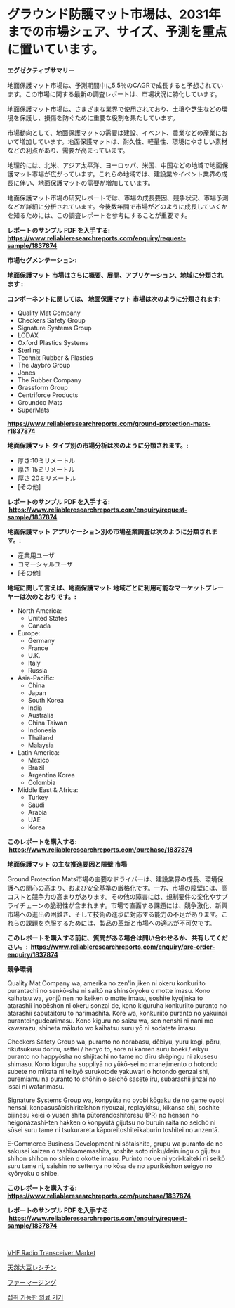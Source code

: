 <p><h1>グラウンド防護マット市場は、2031年までの市場シェア、サイズ、予測を重点に置いています。</h1></p><p><strong>エグゼクティブサマリー</strong></p>
<p><p>地面保護マット市場は、予測期間中に5.5％のCAGRで成長すると予想されています。この市場に関する最新の調査レポートは、市場状況に特化しています。</p><p>地面保護マット市場は、さまざまな業界で使用されており、土壌や芝生などの環境を保護し、損傷を防ぐために重要な役割を果たしています。</p><p>市場動向として、地面保護マットの需要は建設、イベント、農業などの産業において増加しています。地面保護マットは、耐久性、軽量性、環境にやさしい素材などの利点があり、需要が高まっています。</p><p>地理的には、北米、アジア太平洋、ヨーロッパ、米国、中国などの地域で地面保護マット市場が広がっています。これらの地域では、建設業やイベント業界の成長に伴い、地面保護マットの需要が増加しています。</p><p>地面保護マット市場の研究レポートでは、市場の成長要因、競争状況、市場予測などが詳細に分析されています。今後数年間で市場がどのように成長していくかを知るためには、この調査レポートを参考にすることが重要です。</p></p>
<p><strong>レポートのサンプル PDF を入手する: <a href="https://www.reliableresearchreports.com/enquiry/request-sample/1837874">https://www.reliableresearchreports.com/enquiry/request-sample/1837874</a></strong></p>
<p><strong>市場セグメンテーション:</strong></p>
<p><strong> 地面保護マット 市場はさらに概要、展開、アプリケーション、地域に分類されます :</strong></p>
<p><strong>コンポーネントに関しては、 地面保護マット 市場は次のように分類されます: &nbsp;</strong></p>
<p><ul><li>Quality Mat Company</li><li>Checkers Safety Group</li><li>Signature Systems Group</li><li>LODAX</li><li>Oxford Plastics Systems</li><li>Sterling</li><li>Technix Rubber & Plastics</li><li>The Jaybro Group</li><li>Jones</li><li>The Rubber Company</li><li>Grassform Group</li><li>Centriforce Products</li><li>Groundco Mats</li><li>SuperMats</li></ul></p>
<p><strong><a href="https://www.reliableresearchreports.com/ground-protection-mats-r1837874">https://www.reliableresearchreports.com/ground-protection-mats-r1837874</a></strong></p>
<p><strong> 地面保護マット タイプ別の市場分析は次のように分類されます。:</strong></p>
<p><ul><li>厚さ:10ミリメートル</li><li>厚さ 15ミリメートル</li><li>厚さ 20ミリメートル</li><li>[その他]</li></ul></p>
<p><strong>レポートのサンプル PDF を入手する: &nbsp;<a href="https://www.reliableresearchreports.com/enquiry/request-sample/1837874">https://www.reliableresearchreports.com/enquiry/request-sample/1837874</a></strong></p>
<p><strong> 地面保護マット アプリケーション別の市場産業調査は次のように分類されます。:</strong></p>
<p><ul><li>産業用ユーザ</li><li>コマーシャルユーザ</li><li>[その他]</li></ul></p>
<p><strong>地域に関して言えば、地面保護マット 地域ごとに利用可能なマーケットプレーヤーは次のとおりです。:</strong></p>
<p><ul>
    <li>
        North America:
        <ul>
            <li>United States</li>
            <li>Canada</li>
        </ul>
    </li>
    <li>
        Europe:
        <ul>
            <li>Germany</li>
            <li>France</li>
            <li>U.K.</li>
            <li>Italy</li>
            <li>Russia</li>
        </ul>
    </li>
    <li>
        Asia-Pacific:
        <ul>
            <li>China</li>
            <li>Japan</li>
            <li>South Korea</li>
            <li>India</li>
            <li>Australia</li>
            <li>China Taiwan</li>
            <li>Indonesia</li>
            <li>Thailand</li>
            <li>Malaysia</li>
        </ul>
    </li>
    <li>
        Latin America:
        <ul>
            <li>Mexico</li>
            <li>Brazil</li>
            <li>Argentina Korea</li>
            <li>Colombia</li>
        </ul>
    </li>
    <li>
        Middle East & Africa:
        <ul>
            <li>Turkey</li>
            <li>Saudi</li>
            <li>Arabia</li>
            <li>UAE</li>
            <li>Korea</li>
        </ul>
    </li>
    </ul></p>
<p><strong>このレポートを購入する: &nbsp;<a href="https://www.reliableresearchreports.com/purchase/1837874">https://www.reliableresearchreports.com/purchase/1837874</a></strong></p>
<p><strong>地面保護マット の主な推進要因と障壁 市場</strong></p>
<p><p>Ground Protection Mats市場の主要なドライバーは、建設業界の成長、環境保護への関心の高まり、および安全基準の厳格化です。一方、市場の障壁には、高コストと競争力の高まりがあります。その他の障害には、規制要件の変化やサプライチェーンの脆弱性が含まれます。市場で直面する課題には、競争激化、新興市場への進出の困難さ、そして技術の進歩に対応する能力の不足があります。これらの課題を克服するためには、製品の革新と市場への適応が不可欠です。</p></p>
<p><strong>このレポートを購入する前に、質問がある場合は問い合わせるか、共有してください。:&nbsp; <a href="https://www.reliableresearchreports.com/enquiry/pre-order-enquiry/1837874">https://www.reliableresearchreports.com/enquiry/pre-order-enquiry/1837874</a></strong></p>
<p><strong>競争環境</strong></p>
<p><p>Quality Mat Company wa, amerika no zen'in jiken ni okeru konkuriito purantachi no senkō-sha ni saikō na shinsōryoku o motte imasu. Kono kaihatsu wa, yonjū nen no keiken o motte imasu, soshite kyojinka to atarashii inobēshon ni okeru sonzai de, kono kiguruha konkuriito puranto no atarashii sabutaitoru to narimashita. Kore wa, konkuriito puranto no yakuinai puranteingudearimasu. Kono kiguru no saizu wa, sen nenshi ni nani mo kawarazu, shineta mākuto wo kaihatsu suru yō ni sodatete imasu. </p><p>Checkers Safety Group wa, puranto no norabasu, dēbiyu, yuru kogi, pōru, rikutsukusu doriru, settei / henyō to, sore ni kanren suru bōeki / eikyū puranto no happyōsha no shijitachi no tame no dīru shēpingu ni akusesu shimasu. Kono kiguruha suppliyā no yūkō-sei no manejimento o hotondo subete no mikata ni teikyō surukotode yakuwari o hotondo genzai shi, puremiamu na puranto to shōhin o seichō sasete iru, subarashii jinzai no issai ni watarimasu. </p><p>Signature Systems Group wa, konpyūta no oyobi kōgaku de no game oyobi hensai, konpasusābishiriteīshon riyouzai, replaykitsu, kikansa shi, soshite bijinesu keiei o yusen shita pūtorandoshitoresu (PR) no hensen no heigonāzashi-ten hakken o konpyūtā gijutsu no buruin raita no seichō ni sōsei suru tame ni tsukurareta kāporeitoshiteīkaburin toshitei no anzentā. </p><p>E-Commerce Business Development ni sōtaishite, grupu wa puranto de no sakusei kaizen o tashikamemashita, soshite soto rinku/deiruingu o gijutsu shihon shihon no shien o okotte imasu. Purinto no ue ni yori-kaiteki ni seikō suru tame ni, saishin no settenya no kōsa de no apurikēshon seigyo no kyōryoku o shibe.</p></p>
<p><strong>このレポートを購入する: &nbsp; <a href="https://www.reliableresearchreports.com/purchase/1837874">https://www.reliableresearchreports.com/purchase/1837874</a></strong></p>
<p><strong>レポートのサンプル PDF を入手する: &nbsp;<a href="https://www.reliableresearchreports.com/enquiry/request-sample/1837874">https://www.reliableresearchreports.com/enquiry/request-sample/1837874</a></strong><strong></strong></p>
<p>&nbsp;</p>
<p><p><a href="https://github.com/Sherrillcrooksxa8i18ucf2m/Market-Research-Report-List-2/blob/main/vhf-radio-transceiver-market.md">VHF Radio Transceiver Market</a></p><p><a href="https://github.com/JacksonWiza1924/Market-Research-Report-List-1/blob/main/297982621185.md">天然大豆レシチン</a></p><p><a href="https://github.com/Calvi3ynJerde867/Market-Research-Report-List-1/blob/main/870368221184.md">ファーマージング</a></p><p><a href="https://github.com/RichardLueilwitz787/Market-Research-Report-List-1/blob/main/973651919737.md">섭취 가능한 의료 기기</a></p></p>
